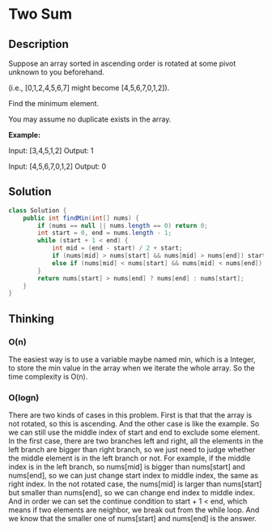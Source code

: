 # Two Sum

## Description

Suppose an array sorted in ascending order is rotated at some pivot unknown to you beforehand.

(i.e.,  [0,1,2,4,5,6,7] might become  [4,5,6,7,0,1,2]).

Find the minimum element.

You may assume no duplicate exists in the array.

**Example:**

Input: [3,4,5,1,2]
Output: 1

Input: [4,5,6,7,0,1,2]
Output: 0

## Solution

```java
class Solution {
    public int findMin(int[] nums) {
        if (nums == null || nums.length == 0) return 0;
        int start = 0, end = nums.length - 1;
        while (start + 1 < end) {
            int mid = (end - start) / 2 + start;
            if (nums[mid] > nums[start] && nums[mid] > nums[end]) start = mid;
            else if (nums[mid] < nums[start] && nums[mid] < nums[end]) end = mid;
        }
        return nums[start] > nums[end] ? nums[end] : nums[start];
    }
}
```

## Thinking

### O(n)

The easiest way is to use a variable maybe named min, which is a Integer, to store the min value in the array when we iterate the whole array. So the time complexity is O(n).

### O(logn)

There are two kinds of cases in this problem. First is that that the array is not rotated, so this is ascending. And the other case is like the example. So we can still use the middle index of start and end to exclude some element. In the first case, there are two branches left and right, all the elements in the left branch are bigger than right branch, so we just need to judge whether the middle element is in the left branch or not. For example, if the middle index is in the left branch, so nums[mid] is bigger than nums[start] and nums[end], so we can just change start index to middle index, the same as right index. In the not rotated case, the nums[mid] is larger than nums[start] but smaller than nums[end], so we can change end index to middle index. And in order we can set the continue condition to start + 1 < end, which means if two elements are neighbor, we break out from the while loop. And we know that the smaller one of nums[start] and nums[end] is the answer.
